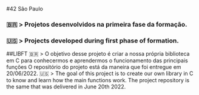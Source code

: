 #42 Sâo Paulo

### 🇧🇷 > Projetos desenvolvidos na primeira fase da formação.
### 🇺🇸 > Projects developed during first phase of formation.

##LIBFT
🇧🇷 > O objetivo desse projeto é criar a nossa própria biblioteca em C para conhecermos e aprendermos o funcionamento das principais funções
      O repositório do projeto está da maneira que foi entregue em 20/06/2022.
🇺🇸 > The goal of this project is to create our own library in C to know and learn how the main functions work.
      The project repository is the same that was delivered in June 20th 2022.
